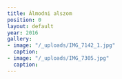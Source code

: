 ```yaml
---
title: Álmodni alszom
position: 0
layout: default
year: 2016
gallery:
- image: "/_uploads/IMG_7142_1.jpg"
  caption: 
- image: "/_uploads/IMG_7305.jpg"
  caption: 
---
```


